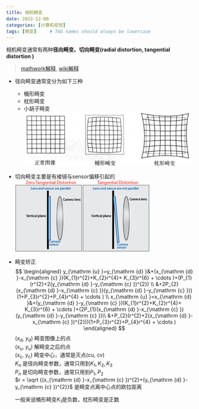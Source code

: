 ```yaml
---
title: 相机畸变
date: 2022-12-08
categories: [计算机视觉]
tags: [畸变]     # TAG names should always be lowercase
---
```


相机畸变通常有两种**径向畸变、切向畸变(radial distortion, tangential distortion )**

> [mathwork解释](https://ww2.mathworks.cn/help/vision/ug/camera-calibration.html), [wiki解释](https://en.wikipedia.org/wiki/Distortion_(optics))
>

- 径向畸变通常变分为如下三种
  - 桶形畸变
  - 枕形畸变
  - 小胡子畸变
  ![](../../assets/img/computer_vision/radial_distortion.png.png)

- 切向畸变主要是有棱镜与sensor偏移引起的
  ![](../../assets/img/computer_vision/tangential_distortion.png)

- 畸变矫正
  $$
  \begin{aligned}
  y_{\mathrm {u} }=y_{\mathrm {d} }&+(x_{\mathrm {d} }-x_{\mathrm {c} })(K_{1}r^{2}+K_{2}r^{4}+ K_{3}r^{6} + \cdots )+(P_{1}(r^{2}+2(y_{\mathrm {d} }-y_{\mathrm {c} })^{2}) \\ 
  &+2P_{2}(x_{\mathrm {d} }-x_{\mathrm {c} })(y_{\mathrm {d} }-y_{\mathrm {c} }))(1+P_{3}r^{2}+P_{4}r^{4} + \cdots ) \\
  x_{\mathrm {u} }=x_{\mathrm {d} }&+(y_{\mathrm {d} }-y_{\mathrm {c} })(K_{1}r^{2}+K_{2}r^{4}+ K_{3}r^{6} + \cdots )+(2P_{1}(x_{\mathrm {d} }-x_{\mathrm {c} })(y_{\mathrm {d} }-y_{\mathrm {c} })\\
  &+P_{2}(r^{2}+2(x_{\mathrm {d} }-x_{\mathrm {c} })^{2}))(1+P_{3}r^{2}+P_{4}r^{4} + \cdots )
  \end{aligned}
  $$
  $(x_{\mathrm {d} },\ y_{\mathrm {d} })$ 畸变图像上的点  
  $(x_{\mathrm {u} },\ y_{\mathrm {u} })$ 解畸变之后的点  
  $(x_{\mathrm {c} },\ y_{\mathrm {c} })$ 畸变中心，通常是灭点(cu, cv)  
  $K_{n}$ 是径向畸变参数，通常只用到$K_1,K_2,K_3$  
  $P_{n}$ 是切向畸变参数，通常只用到$P_1, P_2$  
  $r = \sqrt {(x_{\mathrm {d} }-x_{\mathrm {c} })^{2}+(y_{\mathrm {d} }-y_{\mathrm {c} })^{2}}$ 是畸变点离中心点的欧拉距离

  一般来说桶形畸变$K_1$是负数，枕形畸变是正数